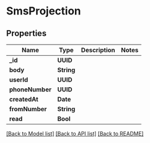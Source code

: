 # SmsProjection

## Properties
Name | Type | Description | Notes
------------ | ------------- | ------------- | -------------
**_id** | **UUID** |  | 
**body** | **String** |  | 
**userId** | **UUID** |  | 
**phoneNumber** | **UUID** |  | 
**createdAt** | **Date** |  | 
**fromNumber** | **String** |  | 
**read** | **Bool** |  | 

[[Back to Model list]](../README#documentation-for-models) [[Back to API list]](../README#documentation-for-api-endpoints) [[Back to README]](../README)


